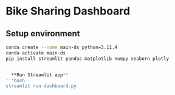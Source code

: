 # Bike Sharing Dashboard

## Setup environment

```bash
conda create --name main-ds python=3.11.4
conda activate main-ds
pip install streamlit pandas matplotlib numpy seaborn plotly


  **Run Streamlit app**
'''bash
streamlit run dashboard.py


